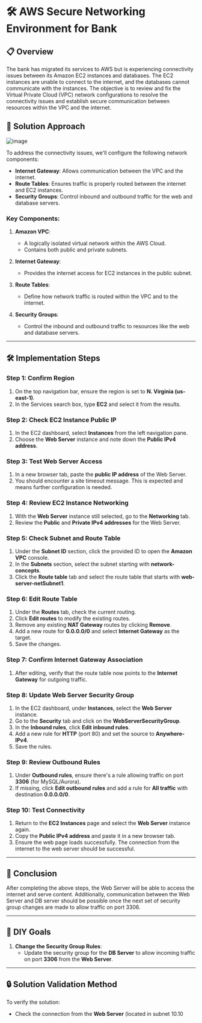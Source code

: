# 🛠️ AWS Secure Networking Environment for Bank

## 📋 Overview
The bank has migrated its services to AWS but is experiencing connectivity issues between its Amazon EC2 instances and databases. The EC2 instances are unable to connect to the internet, and the databases cannot communicate with the instances. The objective is to review and fix the Virtual Private Cloud (VPC) network configurations to resolve the connectivity issues and establish secure communication between resources within the VPC and the internet.

## 🚀 Solution Approach

![image](https://github.com/user-attachments/assets/34158256-3a95-4e64-892e-1827be14748f)

To address the connectivity issues, we'll configure the following network components:
- **Internet Gateway**: Allows communication between the VPC and the internet.
- **Route Tables**: Ensures traffic is properly routed between the internet and EC2 instances.
- **Security Groups**: Control inbound and outbound traffic for the web and database servers.

### Key Components:
1. **Amazon VPC**:
   - A logically isolated virtual network within the AWS Cloud.
   - Contains both public and private subnets.

2. **Internet Gateway**:
   - Provides the internet access for EC2 instances in the public subnet.

3. **Route Tables**:
   - Define how network traffic is routed within the VPC and to the internet.
   
4. **Security Groups**:
   - Control the inbound and outbound traffic to resources like the web and database servers.

---

## 🛠️ Implementation Steps

### Step 1: **Confirm Region**
1. On the top navigation bar, ensure the region is set to **N. Virginia (us-east-1)**.
2. In the Services search box, type **EC2** and select it from the results.

### Step 2: **Check EC2 Instance Public IP**
1. In the EC2 dashboard, select **Instances** from the left navigation pane.
2. Choose the **Web Server** instance and note down the **Public IPv4 address**.

### Step 3: **Test Web Server Access**
1. In a new browser tab, paste the **public IP address** of the Web Server.
2. You should encounter a site timeout message. This is expected and means further configuration is needed.

### Step 4: **Review EC2 Instance Networking**
1. With the **Web Server** instance still selected, go to the **Networking** tab.
2. Review the **Public** and **Private IPv4 addresses** for the Web Server.

### Step 5: **Check Subnet and Route Table**
1. Under the **Subnet ID** section, click the provided ID to open the **Amazon VPC** console.
2. In the **Subnets** section, select the subnet starting with **network-concepts**.
3. Click the **Route table** tab and select the route table that starts with **web-server-netSubnet1**.

### Step 6: **Edit Route Table**
1. Under the **Routes** tab, check the current routing.
2. Click **Edit routes** to modify the existing routes.
3. Remove any existing **NAT Gateway** routes by clicking **Remove**.
4. Add a new route for **0.0.0.0/0** and select **Internet Gateway** as the target.
5. Save the changes.

### Step 7: **Confirm Internet Gateway Association**
1. After editing, verify that the route table now points to the **Internet Gateway** for outgoing traffic.

### Step 8: **Update Web Server Security Group**
1. In the EC2 dashboard, under **Instances**, select the **Web Server** instance.
2. Go to the **Security** tab and click on the **WebServerSecurityGroup**.
3. In the **Inbound rules**, click **Edit inbound rules**.
4. Add a new rule for **HTTP** (port 80) and set the source to **Anywhere-IPv4**.
5. Save the rules.

### Step 9: **Review Outbound Rules**
1. Under **Outbound rules**, ensure there's a rule allowing traffic on port **3306** (for MySQL/Aurora).
2. If missing, click **Edit outbound rules** and add a rule for **All traffic** with destination **0.0.0.0/0**.

### Step 10: **Test Connectivity**
1. Return to the **EC2 Instances** page and select the **Web Server** instance again.
2. Copy the **Public IPv4 address** and paste it in a new browser tab.
3. Ensure the web page loads successfully. The connection from the internet to the web server should be successful.

---

## 🏁 Conclusion

After completing the above steps, the Web Server will be able to access the internet and serve content. Additionally, communication between the Web Server and DB server should be possible once the next set of security group changes are made to allow traffic on port 3306.

---

## 🧰 DIY Goals

1. **Change the Security Group Rules**:
   - Update the security group for the **DB Server** to allow incoming traffic on port **3306** from the **Web Server**.

---

## 🔒 Solution Validation Method

To verify the solution:
- Check the connection from the **Web Server** (located in subnet 10.10

